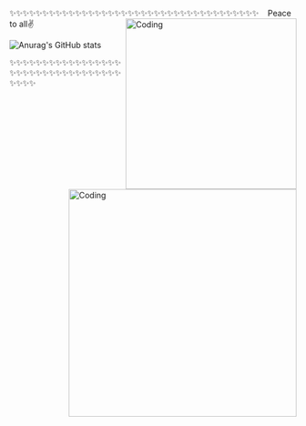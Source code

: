 ✨✨✨✨✨✨✨✨✨✨✨✨✨✨✨✨✨✨✨✨✨✨✨✨✨✨✨✨✨✨✨✨✨✨✨✨✨✨
  
Peace to all✌️
<img align="right" alt="Coding" width="300" src="https://i.pinimg.com/originals/25/ed/7d/25ed7ddeae36fdc5d67a38aaf458fefa.gif">

![Anurag's GitHub stats](https://github-readme-stats.vercel.app/api?username=Mony120&theme=gruvbox_light_icons=true)


<img align="right" alt="Coding" width="400" src="https://i.pinimg.com/564x/84/5e/d1/845ed1e6f0f85d4de7ca6f3f3f98e175.jpg">
✨✨✨✨✨✨✨✨✨✨✨✨✨✨✨✨✨✨✨✨✨✨✨✨✨✨✨✨✨✨✨✨✨✨✨✨✨✨
<!--
**Mony120/Mony120** is a ✨ _special_ ✨ repository because its `README.md` (this file) appears on your GitHub profile.
******
Here are some ideas to get you started:

- 🔭 I’m currently working on ...
- 🌱 I’m currently learning ...
- 👯 I’m looking to collaborate on ...
- 🤔 I’m looking for help with ...
- 💬 Ask me about ...
- 📫 How to reach me: ...
- 😄 Pronouns: ...
- ⚡ Fun fact: ...
-->
